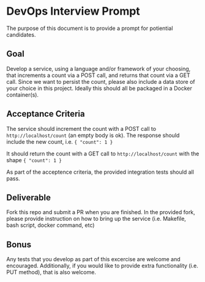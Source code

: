# DevOps Interview Prompt
The purpose of this document is to provide a prompt for potiential candidates.

## Goal
Develop a service, using a language and/or framework of your choosing, that increments a count via a POST call, and returns that count via a GET call.  Since we want to persist the count, please also include a data store of your choice in this project.  Ideally this should all be packaged in a Docker container(s).

## Acceptance Criteria 
The service should increment the count with a POST call to `http://localhost/count` (an empty body is ok).  The response should include the new count, i.e. `{ "count": 1 }`

It should return the count with a GET call to `http://localhost/count` with the shape `{ "count": 1 }`

As part of the acceptence criteria, the provided integration tests should all pass.

## Deliverable
Fork this repo and submit a PR when you are finished.  In the provided fork, please provide instruction on how to bring up the service (i.e. Makefile, bash script, docker command, etc)

## Bonus
Any tests that you develop as part of this excercise are welcome and encouraged.  Additionally, if you would like to provide extra functionality (i.e. PUT method), that is also welcome.
